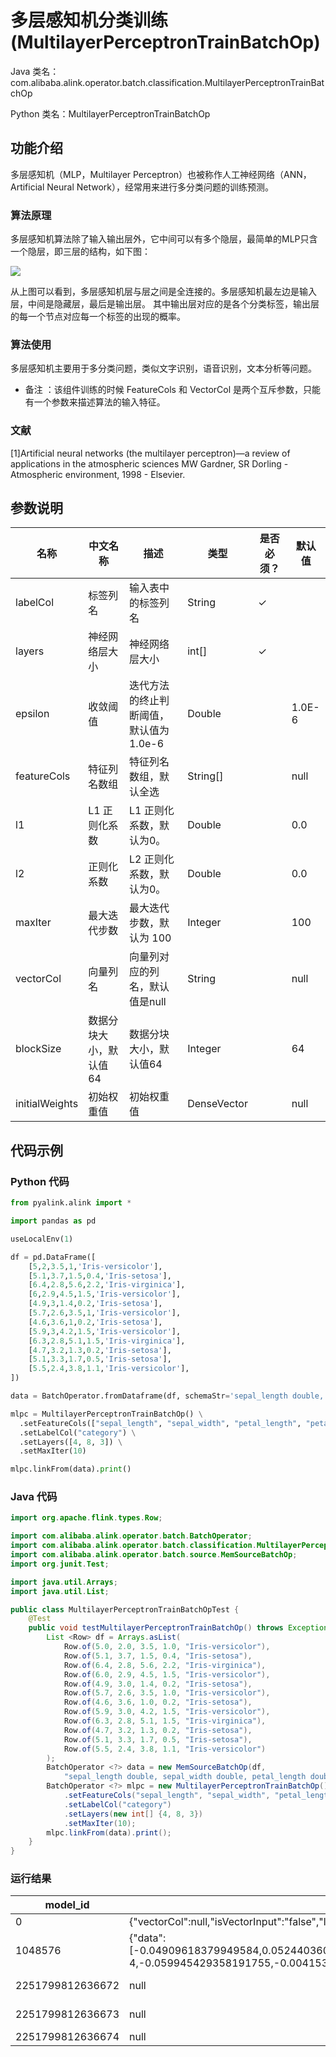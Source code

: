 # 多层感知机分类训练 (MultilayerPerceptronTrainBatchOp)
Java 类名：com.alibaba.alink.operator.batch.classification.MultilayerPerceptronTrainBatchOp

Python 类名：MultilayerPerceptronTrainBatchOp


## 功能介绍
多层感知机（MLP，Multilayer Perceptron）也被称作人工神经网络（ANN，Artificial Neural Network），经常用来进行多分类问题的训练预测。

### 算法原理
多层感知机算法除了输入输出层外，它中间可以有多个隐层，最简单的MLP只含一个隐层，即三层的结构，如下图：

![](https://img.alicdn.com/imgextra/i3/O1CN0197rvPM290ndhiOaJv_!!6000000008006-2-tps-898-925.png)

从上图可以看到，多层感知机层与层之间是全连接的。多层感知机最左边是输入层，中间是隐藏层，最后是输出层。 其中输出层对应的是各个分类标签，输出层
的每一个节点对应每一个标签的出现的概率。

### 算法使用
多层感知机主要用于多分类问题，类似文字识别，语音识别，文本分析等问题。

- 备注 ：该组件训练的时候 FeatureCols 和 VectorCol 是两个互斥参数，只能有一个参数来描述算法的输入特征。

### 文献
[1]Artificial neural networks (the multilayer perceptron)—a review of applications in the atmospheric sciences
   MW Gardner, SR Dorling - Atmospheric environment, 1998 - Elsevier.

## 参数说明

| 名称 | 中文名称 | 描述 | 类型 | 是否必须？ | 默认值 |
| --- | --- | --- | --- | --- | --- |
| labelCol | 标签列名 | 输入表中的标签列名 | String | ✓ |  |
| layers | 神经网络层大小 | 神经网络层大小 | int[] | ✓ |  |
| epsilon | 收敛阈值 | 迭代方法的终止判断阈值，默认值为 1.0e-6 | Double |  | 1.0E-6 |
| featureCols | 特征列名数组 | 特征列名数组，默认全选 | String[] |  | null |
| l1 | L1 正则化系数 | L1 正则化系数，默认为0。 | Double |  | 0.0 |
| l2 | 正则化系数 | L2 正则化系数，默认为0。 | Double |  | 0.0 |
| maxIter | 最大迭代步数 | 最大迭代步数，默认为 100 | Integer |  | 100 |
| vectorCol | 向量列名 | 向量列对应的列名，默认值是null | String |  | null |
| blockSize | 数据分块大小，默认值64 | 数据分块大小，默认值64 | Integer |  | 64 |
| initialWeights | 初始权重值 | 初始权重值 | DenseVector |  | null |



## 代码示例
### Python 代码
```python
from pyalink.alink import *

import pandas as pd

useLocalEnv(1)

df = pd.DataFrame([
    [5,2,3.5,1,'Iris-versicolor'],
    [5.1,3.7,1.5,0.4,'Iris-setosa'],
    [6.4,2.8,5.6,2.2,'Iris-virginica'],
    [6,2.9,4.5,1.5,'Iris-versicolor'],
    [4.9,3,1.4,0.2,'Iris-setosa'],
    [5.7,2.6,3.5,1,'Iris-versicolor'],
    [4.6,3.6,1,0.2,'Iris-setosa'],
    [5.9,3,4.2,1.5,'Iris-versicolor'],
    [6.3,2.8,5.1,1.5,'Iris-virginica'],
    [4.7,3.2,1.3,0.2,'Iris-setosa'],
    [5.1,3.3,1.7,0.5,'Iris-setosa'],
    [5.5,2.4,3.8,1.1,'Iris-versicolor'],
])

data = BatchOperator.fromDataframe(df, schemaStr='sepal_length double, sepal_width double, petal_length double, petal_width double, category string')

mlpc = MultilayerPerceptronTrainBatchOp() \
  .setFeatureCols(["sepal_length", "sepal_width", "petal_length", "petal_width"]) \
  .setLabelCol("category") \
  .setLayers([4, 8, 3]) \
  .setMaxIter(10)

mlpc.linkFrom(data).print()

```
### Java 代码
```java
import org.apache.flink.types.Row;

import com.alibaba.alink.operator.batch.BatchOperator;
import com.alibaba.alink.operator.batch.classification.MultilayerPerceptronTrainBatchOp;
import com.alibaba.alink.operator.batch.source.MemSourceBatchOp;
import org.junit.Test;

import java.util.Arrays;
import java.util.List;

public class MultilayerPerceptronTrainBatchOpTest {
	@Test
	public void testMultilayerPerceptronTrainBatchOp() throws Exception {
		List <Row> df = Arrays.asList(
			Row.of(5.0, 2.0, 3.5, 1.0, "Iris-versicolor"),
			Row.of(5.1, 3.7, 1.5, 0.4, "Iris-setosa"),
			Row.of(6.4, 2.8, 5.6, 2.2, "Iris-virginica"),
			Row.of(6.0, 2.9, 4.5, 1.5, "Iris-versicolor"),
			Row.of(4.9, 3.0, 1.4, 0.2, "Iris-setosa"),
			Row.of(5.7, 2.6, 3.5, 1.0, "Iris-versicolor"),
			Row.of(4.6, 3.6, 1.0, 0.2, "Iris-setosa"),
			Row.of(5.9, 3.0, 4.2, 1.5, "Iris-versicolor"),
			Row.of(6.3, 2.8, 5.1, 1.5, "Iris-virginica"),
			Row.of(4.7, 3.2, 1.3, 0.2, "Iris-setosa"),
			Row.of(5.1, 3.3, 1.7, 0.5, "Iris-setosa"),
			Row.of(5.5, 2.4, 3.8, 1.1, "Iris-versicolor")
		);
		BatchOperator <?> data = new MemSourceBatchOp(df,
			"sepal_length double, sepal_width double, petal_length double, petal_width double, category string");
		BatchOperator <?> mlpc = new MultilayerPerceptronTrainBatchOp()
			.setFeatureCols("sepal_length", "sepal_width", "petal_length", "petal_width")
			.setLabelCol("category")
			.setLayers(new int[] {4, 8, 3})
			.setMaxIter(10);
		mlpc.linkFrom(data).print();
	}
}
```

### 运行结果

model_id|model_info|label_value
--------|----------|-----------
0|{"vectorCol":null,"isVectorInput":"false","layers":"[4,8,3]","featureCols":"[\"sepal_length\",\"sepal_width\",\"petal_length\",\"petal_width\"]"}|null
1048576|{"data":[-0.04909618379949584,0.05244036093590636,-0.09152901171897616,-0.11420795863182999,-0.06894451030664975,-0.1087100099392411,-0.03133631214053002,-0.0835949402584971,0.055071430534465664,-0.2485403481499119,0.15536309455046926,0.09084302188294159,0.04313004210598116,0.1209695093671795,-0.021957259899066,0.15140663126761766,-0.22211330003694998,0.27394043753166797,-0.31909591836628204,-0.3926804078556859,-0.22339902550567065,-0.3305208878336618,-0.04045283333278175,-0.3339761474767195,-0.5583940816604526,0.5859341738552403,-0.8312646954439671,-0.9931435348006701,-0.5671740710711975,-0.9271163871362036,-0.14373309378540336,-0.8379153371392181,0.09342862364920979,0.15332133339951912,-0.0161743204242714,0.07096378086387316,-0.06046420251376381,-3.339767304230771E-4,-0.059945429358191755,-0.004153281219841397,-0.14924287831591582,0.5654865568657063,-0.39993147079405034,-0.35006697409726345,0.5247897806290789,-0.15271634536139592,-0.9719266030451653,-0.25591578284481437,1.0821438930714482,-0.7638582313334012,0.27234738648661777,0.6593289186638527,-1.0006929917244516,-0.11253501216090893,1.2342806175062886,-0.27931954537382886,0.7069111841149615,-0.4710468121148771,-0.45215268301983363,0.2293601369058357,0.21492850171931616,-1.4273448936041484,-0.7624190687978162,2.2148322354865386,-0.5637543416400049,0.9093558156718702,-0.245789030804682]}|null
2251799812636672|null|Iris-virginica
2251799812636673|null|Iris-versicolor
2251799812636674|null|Iris-setosa
